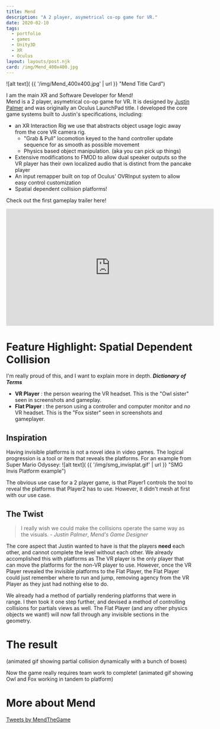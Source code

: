 ```yaml
---
title: Mend
description: "A 2 player, asymetrical co-op game for VR."
date: 2020-02-10
tags:
  - portfolio
  - games
  - Unity3D
  - XR
  - Oculus
layout: layouts/post.njk
card: /img/Mend_400x400.jpg
---
```


![alt text]( {{ '/img/Mend_400x400.jpg' | url }} "Mend Title Card")

I am the main XR and Software Developer for Mend!   
Mend is a 2 player, asymetrical co-op game for VR.  It is designed by [Justin Palmer](http://jeplmr.com/) and was originally an Oculus LaunchPad title.
I developed the core game systems built to Justin's specifications, including:
  - an XR Interaction Rig we use that abstracts object usage logic away from the core VR camera rig. 
     - "Grab & Pull" locomotion keyed to the hand controller update sequence for as smooth as possible movement
	 - Physics based object manipulation. (aka you can pick up things)
  - Extensive modifications to FMOD to allow dual speaker outputs so the VR player has their own localized audio that is distinct from the pancake player
  - An input remapper built on top of Oculus' OVRInput system to allow easy control customization
  - Spatial dependent collision platforms!

Check out the first gameplay trailer here!  

<iframe width="560" height="315" src="https://www.youtube.com/embed/CKeRf5Wvzjg" frameborder="0" allow="accelerometer; autoplay; encrypted-media; gyroscope; picture-in-picture" allowfullscreen></iframe>





# Feature Highlight: Spatial Dependent Collision
I'm really proud of this, and I want to explain more in depth. 
___Dictionary of Terms___
 - __VR Player__ : the person wearing the VR headset. This is the "Owl sister" seen in screenshots and gameplay.
 - __Flat Player__ : the person using a controller and computer monitor and _no_ VR headset. This is the "Fox sister" seen in screenshots and gameplayer.

## Inspiration
Having invisible platforms is not a novel idea in video games. The logical progression is a tool or item that reveals the platforms.
For an example from Super Mario Odyssey:
![alt text]( {{ '/img/smg_invisplat.gif' | url }} "SMG Invis Platform example")

The obvious use case for a 2 player game, is that Player1 controls the tool to reveal the platforms that Player2 has to use. However, it didn't mesh at first with our use case.


## The Twist

> I really wish we could make the collisions operate the same way as the visuals. - _Justin Palmer_, _Mend's Game Designer_

The core aspect that Justin wanted to have is that the players __need__ each other, and cannot complete the level without each other.
We already accomplished this with platforms as The VR player is the only player that can move the platforms for the non-VR player to use. 
However, once the VR Player revealed the invisible platforms to the Flat Player, the Flat Player could just remember where to run and jump, removing agency from the VR Player as they just had nothing else to do.

We already had a method of partially rendering platforms that were in range. I then took it one step further, and devised a method of controlling collisions for partials views as well. The Flat Player (and any other physics objects we want!) will now fall through any invisible sections in the geometry.

# The result
(animated gif showing partial collision dynamically with a bunch of boxes)

Now the game really requires team work to complete!
(animated gif showing Owl and Fox working in tandem to platform)

# More about Mend
<a class="twitter-timeline" href="https://twitter.com/MendTheGame?ref_src=twsrc%5Etfw">Tweets by MendTheGame</a> <script async src="https://platform.twitter.com/widgets.js" charset="utf-8"></script>
